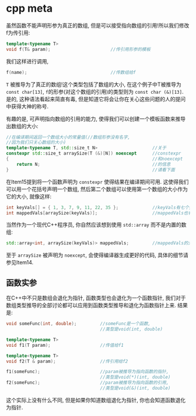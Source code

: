 # cpp meta

虽然函数不能声明形参为真正的数组, 但是可以接受指向数组的引用!所以我们修改f为传引用:

```cpp
template<typename T>
void f(T& param);                       //传引用形参的模板
```

我们这样进行调用,

```cpp
f(name);                                //传数组给f
```

`T` 被推导为了真正的数组!这个类型包括了数组的大小,
在这个例子中T被推导为 `const char[13]`,
`f`的形参(对这个数组的引用)的类型则为 `const char (&)[13]`.
是的, 这种语法看起来简直有毒, 但是知道它将会让你在关心这些问题的人的提问中获得大神的称号.

有趣的是, 可声明指向数组的引用的能力,
使得我们可以创建一个模板函数来推导出数组的大小:

```cpp
//在编译期间返回一个数组大小的常量值(//数组形参没有名字,
//因为我们只关心数组的大小)
template<typename T, std::size_t N>                     //关于
constexpr std::size_t arraySize(T (&)[N]) noexcept      //constexpr
{                                                       //和noexcept
    return N;                                           //的信息
}                                                       //请看下面
```

在Item15提到将一个函数声明为 `constexpr` 使得结果在编译期间可用.
这使得我们可以用一个花括号声明一个数组, 然后第二个数组可以使用第一个数组的大小作为它的大小, 就像这样:

```cpp
int keyVals[] = { 1, 3, 7, 9, 11, 22, 35 };             //keyVals有七个元素
int mappedVals[arraySize(keyVals)];                     //mappedVals也有七个
```

当然作为一个现代C++程序员, 你自然应该想到使用 `std::array` 而不是内置的数组:

```cpp
std::array<int, arraySize(keyVals)> mappedVals;         //mappedVals的大小为7
```

至于 `arraySize` 被声明为 `noexcept`,
会使得编译器生成更好的代码, 具体的细节请参见Item14.

## 函数实参

在C++中不只是数组会退化为指针, 函数类型也会退化为一个函数指针,
我们对于数组类型推导的全部讨论都可以应用到函数类型推导和退化为函数指针上来. 结果是:

```cpp
void someFunc(int, double);         //someFunc是一个函数,
                                    //类型是void(int, double)

template<typename T>
void f1(T param);                   //传值给f1

template<typename T>
void f2(T & param);                 //传引用给f2

f1(someFunc);                       //param被推导为指向函数的指针,
                                    //类型是void(*)(int, double)
f2(someFunc);                       //param被推导为指向函数的引用,
                                    //类型是void(&)(int, double)
```

这个实际上没有什么不同,
但是如果你知道数组退化为指针, 你也会知道函数退化为指针.
